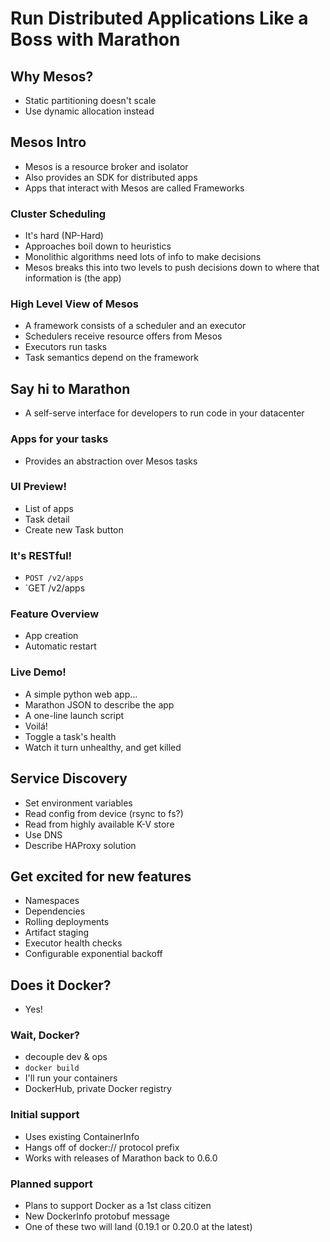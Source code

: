 # Run Distributed Applications Like a Boss with Marathon

## Why Mesos?

- Static partitioning doesn't scale
- Use dynamic allocation instead

## Mesos Intro

- Mesos is a resource broker and isolator
- Also provides an SDK for distributed apps
- Apps that interact with Mesos are called Frameworks

### Cluster Scheduling

- It's hard (NP-Hard)
- Approaches boil down to heuristics
- Monolithic algorithms need lots of info to make decisions
- Mesos breaks this into two levels to push decisions
  down to where that information is (the app)

### High Level View of Mesos

- A framework consists of a scheduler and an executor
- Schedulers receive resource offers from Mesos
- Executors run tasks
- Task semantics depend on the framework

## Say hi to Marathon

- A self-serve interface for developers to run code in
  your datacenter

### Apps for your tasks

- Provides an abstraction over Mesos tasks

### UI Preview!

- List of apps
- Task detail
- Create new Task button

### It's RESTful!

- `POST /v2/apps`
- `GET /v2/apps

### Feature Overview

- App creation
- Automatic restart

### Live Demo!

- A simple python web app...
- Marathon JSON to describe the app
- A one-line launch script
- Voilá!
- Toggle a task's health
- Watch it turn unhealthy, and get killed

## Service Discovery

- Set environment variables
- Read config from device (rsync to fs?)
- Read from highly available K-V store
- Use DNS
- Describe HAProxy solution

## Get excited for new features

- Namespaces
- Dependencies
- Rolling deployments
- Artifact staging
- Executor health checks
- Configurable exponential backoff

## Does it Docker?

- Yes!

### Wait, Docker?

- decouple dev & ops
- `docker build`
- I'll run your containers
- DockerHub, private Docker registry

### Initial support

- Uses existing ContainerInfo
- Hangs off of docker:// protocol prefix
- Works with releases of Marathon back to 0.6.0

### Planned support

- Plans to support Docker as a 1st class citizen
- New DockerInfo protobuf message
- One of these two will land (0.19.1 or 0.20.0 at the latest)
